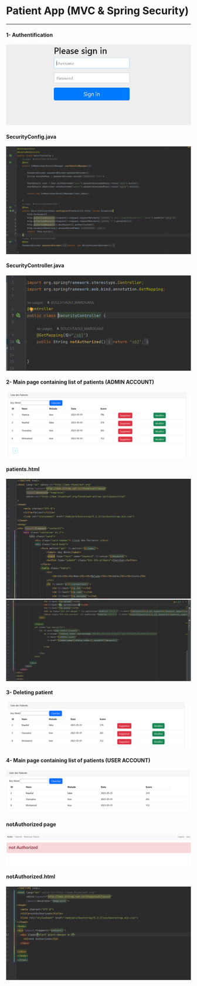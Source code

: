 <h1>
Patient App (MVC & Spring Security)</h1>
<hr>

<h4>1- Authentification </h4>
<img src="Caps/1.PNG">

<h4>SecurityConfig.java</h4>
<img src="Caps/2.PNG">


<h4>SecurityController.java</h4>
<img src="Caps/3.PNG">

<h4>2- Main page containing list of patients (ADMIN ACCOUNT)</h4>
<img src="Caps/4.PNG">

<h4>patients.html</h4>
<img src="Caps/5.PNG">

<img src="Caps/6.PNG">

<h4>3- Deleting patient</h4>
<img src="Caps/7.PNG">

<h4>4- Main page containing list of patients (USER ACCOUNT)</h4>
<img src="Caps/8.PNG">


<h4>notAuthorized page</h4>
<img src="Caps/9.PNG">

<h4>notAuthorized.html</h4>
<img src="Caps/10.PNG">